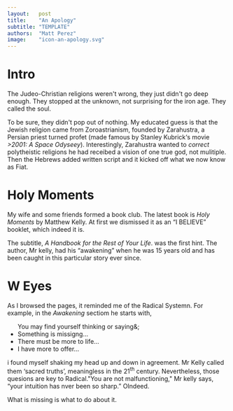 ```yaml
---
layout:   post
title:    "An Apology"
subtitle: "TEMPLATE"
authors:  "Matt Perez"
image:    "icon-an-apology.svg"
---
```


<div style='display:none; '>
 <p>The Judeo-Christian religions weren't wrong, they just didn't go deep enough.</p>
</div>

<h1>Intro</h1>
 <p>The Judeo-Christian religions weren't wrong, they just didn't go deep enough. They stopped at the unknown, not surprising for the iron age. They called the soul.</p>
 <p>To be sure, they didn't pop out of nothing. My educated guess is that the Jewish religion came from Zoroastrianism, founded by Zarahustra, a Persian priest turned profet (made famous by Stanley Kubrick&lsquo;s movie <em>>2001: A Space Odyseey</em>). Interestingly, Zarahustra wanted to <em>correct</em> polytheistic religions he had receibed a vision of one true god, not mulitiple. Then the Hebrews added written script and it kicked off what we now know as Fiat.</p>

<h1>Holy Moments</h1>
 <p>My wife and some friends formed a book club. The latest book is <em>Holy Moments</em> by Matthew Kelly. At first we dismissed it as an &ldquo;I BELIEVE&rdquo; booklet, which indeed it is.</p>
 <p>The subtitle, <em>A Handbook for the Rest of Your Life</em>. was the first hint. The author, Mr kelly, had his &ldquo;awakening&rdquo; when he was 15 years old and has been caught in this particular story ever since.</p>

<h1>W Eyes</h1>
 <p>As I browsed the pages, it reminded me of the Radical Systemn. For example, in the <em>Awakening</em> sectiom he starts with,</p>
  <ul>
   You may find yourself thinking or saying&;
   <li>Something is missigng&hellip;</li>
   <li>There must be more to life&hellip;</li>
   <li>I have more to offer&hellip;</li>
 </ul>
 <p>i found myself shaking my head up and down in agreement. Mr Kelly called them &lsquo;sacred truths&rsquo;, meaningless in the 21<sup>th</sup> century. Nevertheless, those quesions are key to Radical."You are not malfunctioning," Mr kelly says, &ldquo;your intuition has nver been so sharp.&rdquo; OIndeed.</p>
 <p>What is missing is what to do about it.</p>
